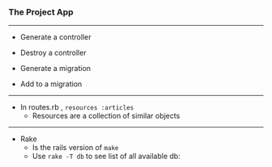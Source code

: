 ### The Project App
-------------------------

- Generate a controller
- Destroy a controller

- Generate a migration
- Add to a migration

-------------------------
- In routes.rb , `resources :articles`
    - Resources are a collection of similar objects


-------------------------
- Rake 
    - Is the rails version of `make`
    - Use `rake -T db` to see list of all available db:<action>
